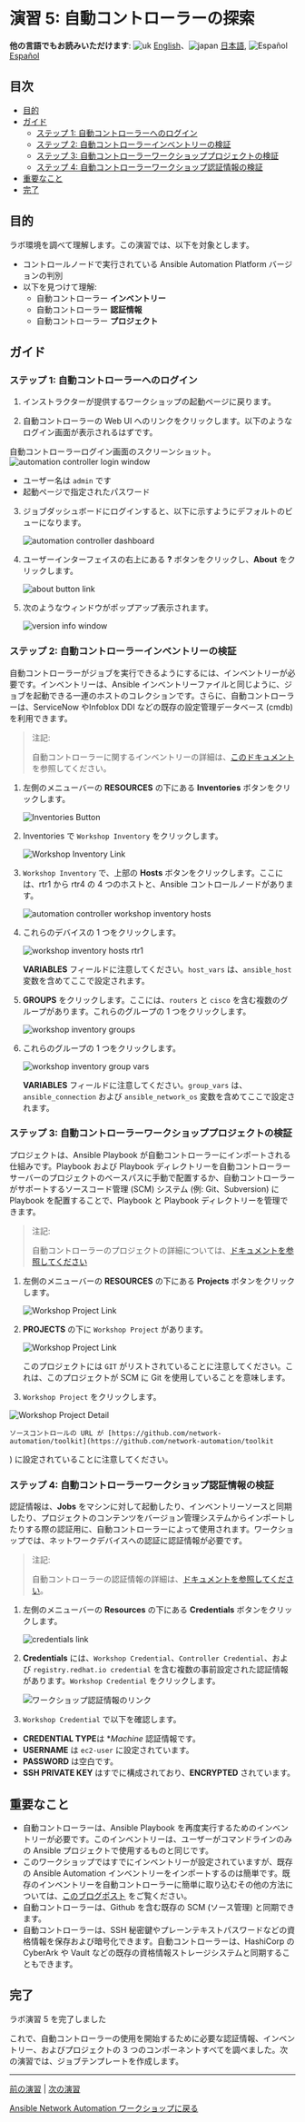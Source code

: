 # 演習 5: 自動コントローラーの探索

**他の言語でもお読みいただけます**: ![uk](https://github.com/ansible/workshops/raw/devel/images/uk.png) [English](README.md)、![japan](https://github.com/ansible/workshops/raw/devel/images/japan.png) [日本語](README.ja.md), ![Español](https://github.com/ansible/workshops/raw/devel/images/es.png) [Español](README.es.md)


## 目次

* [目的](#objective)
* [ガイド](#guide)
   * [ステップ 1: 自動コントローラーへのログイン](#step-1-login-to-automation-controller)
   * [ステップ 2:
     自動コントローラーインベントリーの検証](#step-2-examine-the-automation-controller-inventory)
   * [ステップ 3:
     自動コントローラーワークショッププロジェクトの検証](#step-3-examine-the-automation-controller-workshop-project)
   * [ステップ 4:
     自動コントローラーワークショップ認証情報の検証](#step-4-examine-the-automation-controller-workshop-credential)
* [重要なこと](#takeaways)
* [完了](#complete)

## 目的

ラボ環境を調べて理解します。この演習では、以下を対象とします。

* コントロールノードで実行されている Ansible Automation Platform バージョンの判別
* 以下を見つけて理解:
  * 自動コントローラー **インベントリー**
  * 自動コントローラー **認証情報**
  * 自動コントローラー **プロジェクト**

## ガイド

### ステップ 1: 自動コントローラーへのログイン

1.  インストラクターが提供するワークショップの起動ページに戻ります。

2.  自動コントローラーの Web UI へのリンクをクリックします。以下のようなログイン画面が表示されるはずです。

   自動コントローラーログイン画面のスクリーンショット。
![automation controller login window](images/automation_controller_login.png)

   * ユーザー名は `admin` です
   * 起動ページで指定されたパスワード


3. ジョブダッシュボードにログインすると、以下に示すようにデフォルトのビューになります。

   ![automation controller dashboard](images/automation_controller_dashboard.png)

4. ユーザーインターフェイスの右上にある **?** ボタンをクリックし、**About** をクリックします。

   ![about button link](images/automation_controller_about.png)

5. 次のようなウィンドウがポップアップ表示されます。

   ![version info window](images/automation_controller_about_info.png)


### ステップ 2: 自動コントローラーインベントリーの検証

自動コントローラーがジョブを実行できるようにするには、インベントリーが必要です。インベントリーは、Ansible
インベントリーファイルと同じように、ジョブを起動できる一連のホストのコレクションです。さらに、自動コントローラーは、ServiceNow
やInfoblox DDI などの既存の設定管理データベース (cmdb) を利用できます。

> 注記:
>
> 自動コントローラーに関するインベントリーの詳細は、[このドキュメント](https://docs.ansible.com/automation-controller/4.0.0/html/userguide/inventories.html) を参照してください。

1. 左側のメニューバーの **RESOURCES** の下にある **Inventories** ボタンをクリックします。

    ![Inventories Button](images/automation_controller_inventories.png)

2. Inventories で `Workshop Inventory` をクリックします。

    ![Workshop Inventory Link](images/automation_controller_workshop_inventory.png)

3. `Workshop Inventory` で、上部の **Hosts** ボタンをクリックします。ここには、rtr1 から rtr4 の 4
   つのホストと、Ansible コントロールノードがあります。

   ![automation controller workshop inventory hosts](images/workshop_inventory_hosts.png)

4. これらのデバイスの 1 つをクリックします。

   ![workshop inventory hosts rtr1](images/workshop_inventory_hosts_rtr1.png)

     **VARIABLES** フィールドに注意してください。`host_vars` は、`ansible_host` 変数を含めてここで設定されます。

5. **GROUPS** をクリックします。ここには、`routers` と `cisco` を含む複数のグループがあります。これらのグループの 1
   つをクリックします。

   ![workshop inventory groups](images/workshop_inventory_groups.png)

6. これらのグループの 1 つをクリックします。

   ![workshop inventory group vars](images/workshop_inventory_group_vars.png)

     **VARIABLES** フィールドに注意してください。`group_vars` は、`ansible_connection` および `ansible_network_os` 変数を含めてここで設定されます。

### ステップ 3: 自動コントローラーワークショッププロジェクトの検証

プロジェクトは、Ansible Playbook が自動コントローラーにインポートされる仕組みです。Playbook および Playbook
ディレクトリーを自動コントローラーサーバーのプロジェクトのベースパスに手動で配置するか、自動コントローラーがサポートするソースコード管理 (SCM)
システム (例: Git、Subversion) に Playbook を配置することで、Playbook と Playbook
ディレクトリーを管理できます。

> 注記:
>
> 自動コントローラーのプロジェクトの詳細については、[ドキュメントを参照してください](https://docs.ansible.com/automation-controller/latest/html/userguide/projects.html)

1. 左側のメニューバーの **RESOURCES** の下にある **Projects** ボタンをクリックします。

   ![Workshop Project Link](images/automation_controller_projects.png)

2. **PROJECTS** の下に `Workshop Project` があります。

    ![Workshop Project Link](images/workshop_project.png)

    このプロジェクトには `GIT` がリストされていることに注意してください。これは、このプロジェクトが SCM に Git を使用していることを意味します。

3. `Workshop Project` をクリックします。

  ![Workshop Project Detail](images/workshop_project_detail.png)

    ソースコントロールの URL が [https://github.com/network-automation/toolkit](https://github.com/network-automation/toolkit
) に設定されていることに注意してください。


### ステップ 4: 自動コントローラーワークショップ認証情報の検証

認証情報は、**Jobs**
をマシンに対して起動したり、インベントリーソースと同期したり、プロジェクトのコンテンツをバージョン管理システムからインポートしたりする際の認証用に、自動コントローラーによって使用されます。ワークショップでは、ネットワークデバイスへの認証に認証情報が必要です。

> 注記:
>
> 自動コントローラーの認証情報の詳細は、[ドキュメントを参照してください](https://docs.ansible.com/automation-controller/4.0.0/html/userguide/credentials.html)。

1. 左側のメニューバーの **Resources** の下にある **Credentials** ボタンをクリックします。

    ![credentials link](images/automation_controller_credentials.png)

2. **Credentials** には、`Workshop Credential`、`Controller Credential`、および
   `registry.redhat.io credential` を含む複数の事前設定された認証情報があります。`Workshop
   Credential` をクリックします。

    ![ワークショップ認証情報のリンク](images/workshop_credential.png)

3. `Workshop Credential` で以下を確認します。

* **CREDENTIAL TYPE**は **Machine* 認証情報です。
* **USERNAME** は `ec2-user` に設定されています。
* **PASSWORD** は空白です。
* **SSH PRIVATE KEY** はすでに構成されており、**ENCRYPTED** されています。

## 重要なこと

* 自動コントローラーは、Ansible Playbook
  を再度実行するためのインベントリーが必要です。このインベントリーは、ユーザーがコマンドラインのみの Ansible
  プロジェクトで使用するものと同じです。
* このワークショップではすでにインベントリーが設定されていますが、既存の Ansible Automation
  インベントリーをインポートするのは簡単です。既存のインベントリーを自動コントローラーに簡単に取り込むその他の方法については、[このブログポスト](https://www.ansible.com/blog/three-quick-ways-to-move-your-ansible-inventory-into-red-hat-ansible-tower)
  をご覧ください。
* 自動コントローラーは、Github を含む既存の SCM (ソース管理) と同期できます。
* 自動コントローラーは、SSH 秘密鍵やプレーンテキストパスワードなどの資格情報を保存および暗号化できます。自動コントローラーは、HashiCorp
  の CyberArk や Vault などの既存の資格情報ストレージシステムと同期することもできます。

## 完了

ラボ演習 5 を完了しました

これで、自動コントローラーの使用を開始するために必要な認証情報、インベントリー、およびプロジェクトの 3
つのコンポーネントすべてを調べました。次の演習では、ジョブテンプレートを作成します。

---
[前の演習](../4-resource-module/README.ja.md) |
[次の演習](../6-controller-job-template/README.ja.md)

[Ansible Network Automation ワークショップに戻る](../README.ja.md)